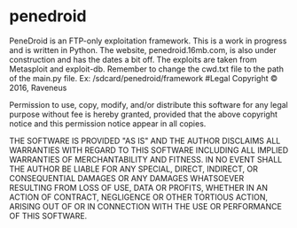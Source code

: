 # penedroid
PeneDroid is an FTP-only exploitation framework. This is a work in progress and is written in Python. The website, 
penedroid.16mb.com, is also under construction and has the dates a bit off. The exploits are taken from Metasploit and exploit-db.
Remember to change the cwd.txt file to the path of the main.py file. Ex: /sdcard/penedroid/framework
#Legal
Copyright © 2016, Raveneus

Permission to use, copy, modify, and/or distribute this software for any legal purpose without fee is hereby granted, provided that the above copyright notice and this permission notice appear in all copies.

THE SOFTWARE IS PROVIDED "AS IS" AND THE AUTHOR DISCLAIMS ALL WARRANTIES WITH REGARD TO THIS SOFTWARE INCLUDING ALL IMPLIED WARRANTIES OF MERCHANTABILITY AND FITNESS. IN NO EVENT SHALL THE AUTHOR BE LIABLE FOR ANY SPECIAL, DIRECT, INDIRECT, OR CONSEQUENTIAL DAMAGES OR ANY DAMAGES WHATSOEVER RESULTING FROM LOSS OF USE, DATA OR PROFITS, WHETHER IN AN ACTION OF CONTRACT, NEGLIGENCE OR OTHER TORTIOUS ACTION, ARISING OUT OF OR IN CONNECTION WITH THE USE OR PERFORMANCE OF THIS SOFTWARE.

